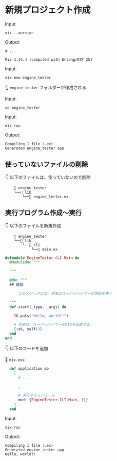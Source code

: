 # 新規プロジェクト作成

Input:  

```shell
mix --version
```

Output:  

```plaintext
# ...

Mix 1.14.4 (compiled with Erlang/OTP 25)
```

Input:  

```shell
mix new engine_tester
```

👆 `engine_tester` フォルダーが作成される  

Input:  

```shell
cd engine_tester
```

Input:

```shell
mix run
```

Output:  

```plaintext
Compiling 1 file (.ex)
Generated engine_tester app
```

## 使っていないファイルの削除

👇 以下のファイルは、使っていないので削除  

```plaintext
    📁 engine_tester
    └──📁 lib
        └──📄 engine_tester.ex
```

## 実行プログラム作成～実行

👇 以下のファイルを新規作成  

```plaintext
    📁 engine_tester
    └──📁 lib
        └──📁 cli
            └──📄 main.ex
```

```elixir
defmodule EngineTester.CLI.Main do
  @moduledoc """

  """

  @doc """
  ## 雑談

      このメソッドには、本来はスーパーバイザーの開始を書く

  """
  def start(_type, _args) do

    IO.puts("Hello, world!!")

    # 本来は、スーパーバイザーのPIDを返却する
    {:ok, self()}
  end
end
```

👇 以下のコードを追加  

📄 `mix.exs`:  

```elixir
  def application do
    [
      # ...

      ,

      # 実行するモジュール
      mod: {EngineTester.CLI.Main, []}
    ]
  end
```

Input:  

```shell
mix run
```

Output:  

```plaintext
Compiling 1 file (.ex)
Generated engine_tester app
Hello, world!!
```
